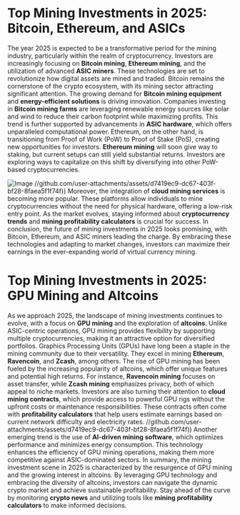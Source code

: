 # Top Mining Investments in 2025: Bitcoin, Ethereum, and ASICs
The year 2025 is expected to be a transformative period for the mining industry, particularly within the realm of cryptocurrency. Investors are increasingly focusing on **Bitcoin mining**, **Ethereum mining**, and the utilization of advanced **ASIC miners**. These technologies are set to revolutionize how digital assets are mined and traded.
Bitcoin remains the cornerstone of the crypto ecosystem, with its mining sector attracting significant attention. The growing demand for **Bitcoin mining equipment** and **energy-efficient solutions** is driving innovation. Companies investing in **Bitcoin mining farms** are leveraging renewable energy sources like solar and wind to reduce their carbon footprint while maximizing profits. This trend is further supported by advancements in **ASIC hardware**, which offers unparalleled computational power.
Ethereum, on the other hand, is transitioning from Proof of Work (PoW) to Proof of Stake (PoS), creating new opportunities for investors. **Ethereum mining** will soon give way to staking, but current setups can still yield substantial returns. Investors are exploring ways to capitalize on this shift by diversifying into other PoW-based cryptocurrencies. 

![Image](https://github.com/user-attachments/assets/d7419ec9-dc67-403f-bf28-8faea5f1f74f)
 //github.com/user-attachments/assets/d7419ec9-dc67-403f-bf28-8faea5f1f74f))
Moreover, the integration of **cloud mining services** is becoming more popular. These platforms allow individuals to mine cryptocurrencies without the need for physical hardware, offering a low-risk entry point. As the market evolves, staying informed about **cryptocurrency trends** and **mining profitability calculators** is crucial for success.
In conclusion, the future of mining investments in 2025 looks promising, with Bitcoin, Ethereum, and ASIC miners leading the charge. By embracing these technologies and adapting to market changes, investors can maximize their earnings in the ever-expanding world of virtual currency mining. 
# Top Mining Investments in 2025: GPU Mining and Altcoins
As we approach 2025, the landscape of mining investments continues to evolve, with a focus on **GPU mining** and the exploration of **altcoins**. Unlike ASIC-centric operations, GPU mining provides flexibility by supporting multiple cryptocurrencies, making it an attractive option for diversified portfolios.
Graphics Processing Units (GPUs) have long been a staple in the mining community due to their versatility. They excel in mining **Ethereum**, **Ravencoin**, and **Zcash**, among others. The rise of GPU mining has been fueled by the increasing popularity of altcoins, which offer unique features and potential high returns. For instance, **Ravencoin mining** focuses on asset transfer, while **Zcash mining** emphasizes privacy, both of which appeal to niche markets.
Investors are also turning their attention to **cloud mining contracts**, which provide access to powerful GPU rigs without the upfront costs or maintenance responsibilities. These contracts often come with **profitability calculators** that help users estimate earnings based on current network difficulty and electricity rates.
 //github.com/user-attachments/assets/d7419ec9-dc67-403f-bf28-8faea5f1f74f))
Another emerging trend is the use of **AI-driven mining software**, which optimizes performance and minimizes energy consumption. This technology enhances the efficiency of GPU mining operations, making them more competitive against ASIC-dominated sectors.
In summary, the mining investment scene in 2025 is characterized by the resurgence of GPU mining and the growing interest in altcoins. By leveraging GPU technology and embracing the diversity of altcoins, investors can navigate the dynamic crypto market and achieve sustainable profitability. Stay ahead of the curve by monitoring **crypto news** and utilizing tools like **mining profitability calculators** to make informed decisions.
